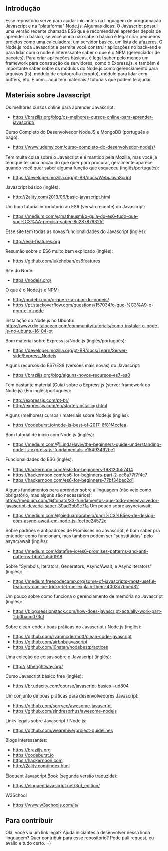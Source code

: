 ## Introdução
Esse repositório serve para ajudar iniciantes na linguagem de programação Javascript e na "plataforma" Node.js. 
Algumas dicas: O Javascript possui uma versão recente chamada ES6 que é recomendável aprender depois de aprender o básico, se você ainda não sabe o básico é legal criar pequenos projetos como uma calculadora, um servidor básico, um lista de afazeres. O Node.js roda Javascript e permite você construir aplicações no back-end e para lidar com o node é interessante saber o que é o NPM (gerenciador de pacotes). Para criar aplicações básicas, é legal saber pelo menos um framework para construção de servidores, como o Express.js, e também é importante saber sobre os módulos do Node.js como gerenciamento para arquivos (fs), módulo de criptografia (crypto), módulo para lidar com buffers, etc. 
E bom...aqui tem materiais / tutoriais que podem te ajudar. 

## Materiais sobre Javascript 

Os melhores cursos online para aprender Javascript:
* https://braziljs.org/blog/os-melhores-cursos-online-para-aprender-javascript/

Curso Completo do Desenvolvedor NodeJS e MongoDB (português e pago):
* https://www.udemy.com/curso-completo-do-desenvolvedor-nodejs/

Tem muita coisa sobre o Javascript e é mantido pela Mozilla, mas você já tem que ter uma noção do que quer para procurar, geralmente aparece quando você quer saber alguma função que esqueceu (inglês/português):
* https://developer.mozilla.org/pt-BR/docs/Web/JavaScript

Javascript básico (inglês):
* http://2ality.com/2013/06/basic-javascript.html

Um bom tutorial introdutório ao ES6 (versão recente) do Javascript:
* https://medium.com/@matheusml/o-guia-do-es6-tudo-que-voc%C3%AA-precisa-saber-8c287876325f

Esse site tem todas as novas funcionalidades do Javascript (inglês):
* http://es6-features.org

Resumão sobre o ES6 muito bem explicado (inglês):
* https://github.com/lukehoban/es6features

 Site do Node:
* https://nodejs.org/

O que é o Node.js e NPM:
* http://nodebr.com/o-que-e-a-npm-do-nodejs/
* https://pt.stackoverflow.com/questions/157034/o-que-%C3%A9-o-npm-e-o-node

Instalação do Node.js no Ubuntu:
https://www.digitalocean.com/community/tutorials/como-instalar-o-node-js-no-ubuntu-16-04-pt

Bom material sobre Express.js/Node.js (inglês/português):
* https://developer.mozilla.org/pt-BR/docs/Learn/Server-side/Express_Nodejs

Alguns recursos do ES7/ES8 (versões mais novas) do Javascript:
* https://braziljs.org/blog/alguns-novos-recursos-es7-es8

Tem bastante material (Guia) sobre o Express.js (server framework do Node.js) (Em inglês/português):
* http://expressjs.com/pt-br/
* http://expressjs.com/en/starter/installing.html

Alguns (melhores) cursos / materiais sobre Node.js (inglês):
* https://codeburst.io/node-js-best-of-2017-6f81f4ccfea

Bom tutorial de ínicio com Node.js (inglês):
* https://medium.com/@LindaHaviv/the-beginners-guide-understanding-node-js-express-js-fundamentals-e15493462be1

Funcionalidades do ES6 (inglês):
* https://hackernoon.com/es6-for-beginners-f98120b57414
* https://hackernoon.com/es6-for-beginners-part-2-ee8a77f7f4c7
* https://hackernoon.com/es6-for-beginners-77bf34bec2d1

Alguns fundamentos para aprender sobre a linguagem (não vejo como obrigatório, mas alguns são necessários):
https://medium.com/@ftonato/33-fundamentos-que-todo-desenvolvedor-javascript-deveria-saber-39ad3bb9c71a
Um pouco sobre async/await:
* https://medium.com/@oieduardorabelo/padr%C3%B5es-de-design-com-async-await-em-node-js-fccfbe24572e

Sobre padrões e antipadrões de Promisses no Javascript, é bom saber pra entender como funcionam, mas também podem ser "substituídas" pelo async/await (inglês):
* https://medium.com/datafire-io/es6-promises-patterns-and-anti-patterns-bbb21a5d0918

Sobre "Symbols, Iterators, Generators, Async/Await, e Async Iterators" (inglês):
* https://medium.freecodecamp.org/some-of-javascripts-most-useful-features-can-be-tricky-let-me-explain-them-4003d7bbed32

Um pouco sobre como funciona o gerenciamento de memória no Javascript (inglês):
* https://blog.sessionstack.com/how-does-javascript-actually-work-part-1-b0bacc073cf

Sobre clean-code / boas práticas no Javascript / Node.js (inglês):
* https://github.com/ryanmcdermott/clean-code-javascript
* https://github.com/airbnb/javascript
* https://github.com/i0natan/nodebestpractices

Uma coleção de coisas sobre o Javascript (inglês):
* http://jstherightway.org/

Curso Javascript básico free (inglês):
* https://br.udacity.com/course/javascript-basics--ud804

Um conjunto de boas práticas para desenvolvedores Javascript:
* https://github.com/sorrycc/awesome-javascript
* https://github.com/sindresorhus/awesome-nodejs

Links legais sobre Javascript / Node.js:
* https://github.com/wearehive/project-guidelines

Blogs interessantes:
* https://braziljs.org
* https://codeburst.io
* https://hackernoon.com
* http://2ality.com/index.html


Eloquent Javascript Book (segunda versão traduzida):
* https://eloquentjavascript.net/3rd_edition/

W3School
 * https://www.w3schools.com/js/
 
## Para contribuir 

Olá, você viu um link legal? Ajuda iniciantes a desenvolver nessa linda linguagem? Quer contribuir para esse repositório? Pode pull request, eu avalio e tudo certo. =) 
